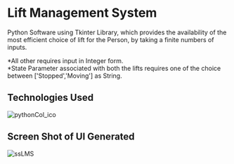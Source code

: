# Lift Management System
Python Software using Tkinter Library, which provides the availability of the most efficient choice of lift for the Person, by taking a finite numbers of inputs.

*All other requires input in Integer form.<br>
*State Parameter associated with both the lifts requires one of the choice between ['Stopped','Moving'] as String.

## Technologies Used
![pythonCol_ico](https://github.com/himxnshutripathi/LiftManagementSystem/assets/55108251/6a79521f-20cb-44c1-b141-5650a5fe715c)

## Screen Shot of UI Generated
![ssLMS](https://github.com/himxnshutripathi/LiftManagementSystem/assets/55108251/fd2075ce-1261-4927-ac81-9e1934a46735)
